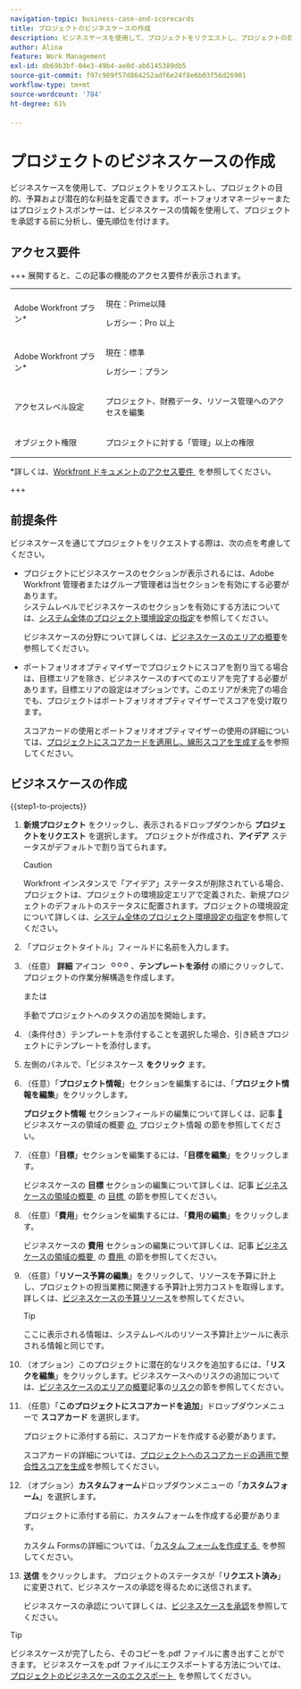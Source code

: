 ```yaml
---
navigation-topic: business-case-and-scorecards
title: プロジェクトのビジネスケースの作成
description: ビジネスケースを使用して、プロジェクトをリクエストし、プロジェクトの目的、予算および潜在的な利益を定義できます。ポートフォリオマネージャーまたはプロジェクトスポンサーは、ビジネスケースの情報を使用して、プロジェクトを承認する前に分析し、優先順位を付けます。
author: Alina
feature: Work Management
exl-id: db69b3bf-04e3-49b4-ae0d-ab6145389db5
source-git-commit: f97c989f57d864252adf6e24f8e6b03f56d26901
workflow-type: tm+mt
source-wordcount: '784'
ht-degree: 61%

---
```


# プロジェクトのビジネスケースの作成

<!--Audited: 6/2025-->

ビジネスケースを使用して、プロジェクトをリクエストし、プロジェクトの目的、予算および潜在的な利益を定義できます。ポートフォリオマネージャーまたはプロジェクトスポンサーは、ビジネスケースの情報を使用して、プロジェクトを承認する前に分析し、優先順位を付けます。

## アクセス要件

+++ 展開すると、この記事の機能のアクセス要件が表示されます。

<table style="table-layout:auto"> 
 <col> 
 <col> 
 <tbody> 
 <tr> 
   <td role="rowheader"><p>Adobe Workfront プラン*</p></td> 
   <td> 
   <p>現在：Prime以降</p> 
   <p>レガシー：Pro 以上</p> 
   </td> 
  </tr> 
  <tr> 
   <td role="rowheader"><p>Adobe Workfront プラン*</p></td> 
   <td> 
   <p>現在：標準 </p> 
   <p>レガシー：プラン </p> </td> 
  </tr> 
  <tr> 
   <td role="rowheader"><p>アクセスレベル設定</p></td> 
   <td> <p>プロジェクト、財務データ、リソース管理へのアクセスを編集</p>  </td> 
  </tr> 
  <tr> 
   <td role="rowheader"><p>オブジェクト権限</p></td> 
   <td> <p>プロジェクトに対する「管理」以上の権限</p> </td> 
  </tr> 
 </tbody> 
</table>

*詳しくは、[Workfront ドキュメントのアクセス要件 &#x200B;](/help/quicksilver/administration-and-setup/add-users/access-levels-and-object-permissions/access-level-requirements-in-documentation.md) を参照してください。

+++

## 前提条件

ビジネスケースを通じてプロジェクトをリクエストする際は、次の点を考慮してください。

* プロジェクトにビジネスケースのセクションが表示されるには、Adobe Workfront 管理者またはグループ管理者は当セクションを有効にする必要があります。\
  システムレベルでビジネスケースのセクションを有効にする方法については、[システム全体のプロジェクト環境設定の指定](../../../administration-and-setup/set-up-workfront/configure-system-defaults/set-project-preferences.md)を参照してください。

  ビジネスケースの分野について詳しくは、[ビジネスケースのエリアの概要](../../../manage-work/projects/define-a-business-case/areas-of-business-case.md)を参照してください。

* ポートフォリオオプティマイザーでプロジェクトにスコアを割り当てる場合は、目標エリアを除き、ビジネスケースのすべてのエリアを完了する必要があります。目標エリアの設定はオプションです。このエリアが未完了の場合でも、プロジェクトはポートフォリオオプティマイザーでスコアを受け取ります。

  スコアカードの使用とポートフォリオオプティマイザーの使用の詳細については、[プロジェクトにスコアカードを適用し、線形スコアを生成する](../../../manage-work/projects/define-a-business-case/apply-scorecard-to-project-to-generate-alignment-score.md)を参照してください。

## ビジネスケースの作成

{{step1-to-projects}}

1. **新規プロジェクト** をクリックし、表示されるドロップダウンから **プロジェクトをリクエスト** を選択します。 プロジェクトが作成され、**アイデア** ステータスがデフォルトで割り当てられます。

   >[!CAUTION]
   >
   >Workfront インスタンスで「アイデア」ステータスが削除されている場合、プロジェクトは、プロジェクトの環境設定エリアで定義された、新規プロジェクトのデフォルトのステータスに配置されます。プロジェクトの環境設定について詳しくは、[システム全体のプロジェクト環境設定の指定](../../../administration-and-setup/set-up-workfront/configure-system-defaults/set-project-preferences.md)を参照してください。

1. 「プロジェクトタイトル」フィールドに名前を入力します。
1. （任意） **詳細** アイコン ![&#x200B; 詳細アイコン &#x200B;](assets/qs-more-icon-on-an-object.png)、**テンプレートを添付** の順にクリックして、プロジェクトの作業分解構造を作成します。

   または

   手動でプロジェクトへのタスクの追加を開始します。

1. （条件付き）テンプレートを添付することを選択した場合、引き続きプロジェクトにテンプレートを添付します。
1. 左側のパネルで、「ビジネスケース **をクリック** ます。
1. （任意）「**プロジェクト情報**」セクションを編集するには、「**プロジェクト情報を編集**」をクリックします。 

   **プロジェクト情報** セクションフィールドの編集について詳しくは、記事 [&#128279;](../../../manage-work/projects/define-a-business-case/areas-of-business-case.md) ビジネスケースの領域の概要 [&#x200B; の &#x200B;](../../../manage-work/projects/define-a-business-case/areas-of-business-case.md#project-info) プロジェクト情報  の節を参照してください。

1. （任意）「**目標**」セクションを編集するには、「**目標を編集**」をクリックします。

   ビジネスケースの **目標** セクションの編集について詳しくは、記事 [&#x200B; ビジネスケースの領域の概要 &#x200B;](../../../manage-work/projects/define-a-business-case/areas-of-business-case.md) の [&#x200B; 目標 &#x200B;](../../../manage-work/projects/define-a-business-case/areas-of-business-case.md#goals) の節を参照してください。

1. （任意）「**費用**」セクションを編集するには、「**費用の編集**」をクリックします。

   ビジネスケースの **費用** セクションの編集について詳しくは、記事 [&#x200B; ビジネスケースの領域の概要 &#x200B;](../../../manage-work/projects/define-a-business-case/areas-of-business-case.md) の [&#x200B; 費用 &#x200B;](../../../manage-work/projects/define-a-business-case/areas-of-business-case.md#expenses) の節を参照してください。

1. （任意）「**リソース予算の編集**」をクリックして、リソースを予算に計上し、プロジェクトの担当業務に関連する予算計上労力コストを取得します。 詳しくは、[ビジネスケースの予算リソース](../../../manage-work/projects/define-a-business-case/budget-resources-in-business-case.md)を参照してください。

   >[!TIP]
   >
   >ここに表示される情報は、システムレベルのリソース予算計上ツールに表示される情報と同じです。

1. （オプション）このプロジェクトに潜在的なリスクを追加するには、「**リスクを編集**」をクリックします。ビジネスケースへのリスクの追加については、[ビジネスケースのエリアの概要](../../../manage-work/projects/define-a-business-case/areas-of-business-case.md)記事の[リスク](../../../manage-work/projects/define-a-business-case/areas-of-business-case.md#risks)の節を参照してください。
1. （任意）「**このプロジェクトにスコアカードを追加**」ドロップダウンメニューで **スコアカード** を選択します。

   プロジェクトに添付する前に、スコアカードを作成する必要があります。

   スコアカードの詳細については、[プロジェクトへのスコアカードの適用で整合性スコアを生成](../../../manage-work/projects/define-a-business-case/apply-scorecard-to-project-to-generate-alignment-score.md)を参照してください。

1. （オプション）**カスタムフォーム**&#x200B;ドロップダウンメニューの「**カスタムフォーム**」を選択します。

   プロジェクトに添付する前に、カスタムフォームを作成する必要があります。

   カスタム Formsの詳細については、「[&#x200B; カスタム フォームを作成する &#x200B;](/help/quicksilver/administration-and-setup/customize-workfront/create-manage-custom-forms/form-designer/design-a-form/design-a-form.md) を参照してください。

1. **送信** をクリックします。 プロジェクトのステータスが「**リクエスト済み**」に変更されて、ビジネスケースの承認を得るために送信されます。

   ビジネスケースの承認について詳しくは、[ビジネスケースを承認](../../../manage-work/projects/define-a-business-case/approve-business-case.md)を参照してください。


>[!TIP]
>
> ビジネスケースが完了したら、そのコピーを.pdf ファイルに書き出すことができます。 ビジネスケースを.pdf ファイルにエクスポートする方法については、[&#x200B; プロジェクトのビジネスケースのエクスポート &#x200B;](/help/quicksilver/manage-work/projects/define-a-business-case/export-business-case.md) を参照してください。


